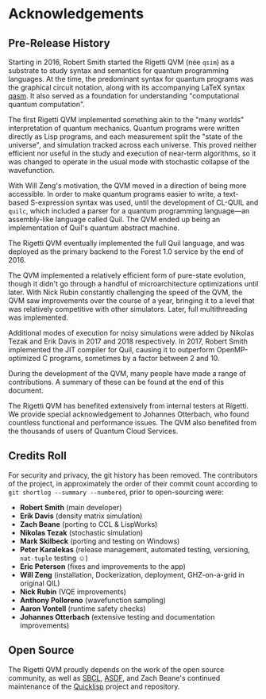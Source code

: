 # Acknowledgements

## Pre-Release History

Starting in 2016, Robert Smith started the Rigetti QVM (née `qsim`)
as a substrate to study syntax and semantics for quantum programming
languages. At the time, the predominant syntax for quantum programs
was the graphical circuit notation, along with its accompanying LaTeX
syntax [qasm](https://www.media.mit.edu/quanta/qasm2circ/). It also
served as a foundation for understanding "computational quantum
computation".

The first Rigetti QVM implemented something akin to the "many worlds"
interpretation of quantum mechanics. Quantum programs were written
directly as Lisp programs, and each measurement split the "state of
the universe", and simulation tracked across each universe. This
proved neither efficient nor useful in the study and execution of
near-term algorithms, so it was changed to operate in the usual mode
with stochastic collapse of the wavefunction.

With Will Zeng's motivation, the QVM moved in a direction of being
more accessible. In order to make quantum programs easier to write, a
text-based S-expression syntax was used, until the development of
CL-QUIL and `quilc`, which included a parser for a quantum programming
language—an assembly-like language called Quil. The QVM ended up being
an implementation of Quil's quantum abstract machine.

The Rigetti QVM eventually implemented the full Quil language, and was
deployed as the primary backend to the Forest 1.0 service by the end
of 2016.

The QVM implemented a relatively efficient form of pure-state
evolution, though it didn't go through a handful of microarchitecture
optimizations until later. With Nick Rubin constantly challenging the
speed of the QVM, the QVM saw improvements over the course of a year,
bringing it to a level that was relatively competitive with other
simulators. Later, full multithreading was implemented.

Additional modes of execution for noisy simulations were added by
Nikolas Tezak and Erik Davis in 2017 and 2018 respectively. In 2017,
Robert Smith implemented the JIT compiler for Quil, causing it to
outperform OpenMP-optimized C programs, sometimes by a factor between
2 and 10.

During the development of the QVM, many people have made a range of
contributions. A summary of these can be found at the end of this
document.

The Rigetti QVM has benefited extensively from internal testers at
Rigetti. We provide special acknowledgement to Johannes Otterbach, who
found countless functional and performance issues. The QVM also
benefited from the thousands of users of Quantum Cloud Services.

## Credits Roll

For security and privacy, the git history has been removed. The
contributors of the project, in approximately the order of their
commit count according to `git shortlog --summary --numbered`, prior
to open-sourcing were:

* **Robert Smith** (main developer)
* **Erik Davis** (density matrix simulation)
* **Zach Beane** (porting to CCL & LispWorks)
* **Nikolas Tezak** (stochastic simulation)
* **Mark Skilbeck** (porting and testing on Windows)
* **Peter Karalekas** (release management, automated testing, versioning, `nat-tuple` testing ☺️)
* **Eric Peterson** (fixes and improvements to the app)
* **Will Zeng** (installation, Dockerization, deployment, GHZ-on-a-grid in original QIL)
* **Nick Rubin** (VQE improvements)
* **Anthony Polloreno** (wavefunction sampling)
* **Aaron Vontell** (runtime safety checks)
* **Johannes Otterbach** (extensive testing and documentation improvements)  

## Open Source

The Rigetti QVM proudly depends on the work of the open source
community, as well as [SBCL](http://www.sbcl.org/),
[ASDF](https://common-lisp.net/project/asdf/), and Zach Beane's
continued maintenance of the [Quicklisp](https://www.quicklisp.org/)
project and repository.
